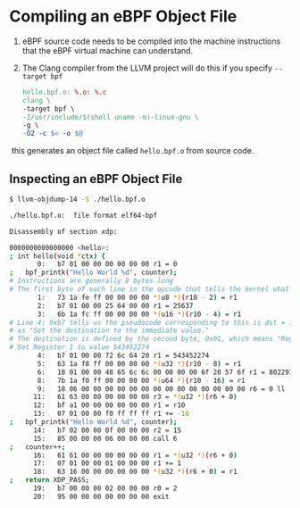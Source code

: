 # Compiling an eBPF Object File



1. eBPF source code needs to be compiled into the machine instructions that the eBPF virtual machine can understand.

2. The Clang compiler from the LLVM project will do this if you specify `--target bpf`
   ```makefile
   hello.bpf.o: %.o: %.c
   clang \
   -target bpf \
   -I/usr/include/$(shell uname -m)-linux-gnu \
   -g \
   -O2 -c $< -o $@
   ```

​		this generates an object file called `hello.bpf.o` from source code.

## Inspecting an eBPF Object File

```bash
$ llvm-objdump-14 -S ./hello.bpf.o

./hello.bpf.o:	file format elf64-bpf

Disassembly of section xdp:

0000000000000000 <hello>:
; int hello(void *ctx) {
       0:	b7 01 00 00 00 00 00 00	r1 = 0
;   bpf_printk("Hello World %d", counter);
# Instructions are generally 8 bytes long
# The first byte of each line in the opcode that tells the kernel what operation to perform
       1:	73 1a fe ff 00 00 00 00	*(u8 *)(r10 - 2) = r1
       2:	b7 01 00 00 25 64 00 00	r1 = 25637
       3:	6b 1a fc ff 00 00 00 00	*(u16 *)(r10 - 4) = r1
# Line 4: 0xb7 tells us the pseudocode corresponding to this is dst = imm, which can be read
# as "Set the destination to the immediate value."
# The destination is defined by the second byte, 0x01, which means "Register 1".
# Set Register 1 to value 543452274
       4:	b7 01 00 00 72 6c 64 20	r1 = 543452274
       5:	63 1a f8 ff 00 00 00 00	*(u32 *)(r10 - 8) = r1
       6:	18 01 00 00 48 65 6c 6c 00 00 00 00 6f 20 57 6f	r1 = 8022916924116329800 ll
       8:	7b 1a f0 ff 00 00 00 00	*(u64 *)(r10 - 16) = r1
       9:	18 06 00 00 00 00 00 00 00 00 00 00 00 00 00 00	r6 = 0 ll
      11:	61 63 00 00 00 00 00 00	r3 = *(u32 *)(r6 + 0)
      12:	bf a1 00 00 00 00 00 00	r1 = r10
      13:	07 01 00 00 f0 ff ff ff	r1 += -16
;   bpf_printk("Hello World %d", counter);
      14:	b7 02 00 00 0f 00 00 00	r2 = 15
      15:	85 00 00 00 06 00 00 00	call 6
;   counter++;
      16:	61 61 00 00 00 00 00 00	r1 = *(u32 *)(r6 + 0)
      17:	07 01 00 00 01 00 00 00	r1 += 1
      18:	63 16 00 00 00 00 00 00	*(u32 *)(r6 + 0) = r1
;   return XDP_PASS;
      19:	b7 00 00 00 02 00 00 00	r0 = 2
      20:	95 00 00 00 00 00 00 00	exit
```

